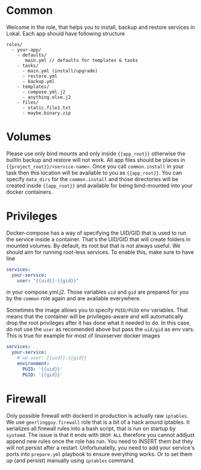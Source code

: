 # Common

Welcome in the role, that helps you to install, backup and restore services
in Lokal. Each app should have following structure
```
roles/
  - your-app/
    - defaults/
       main.yml // defaults for templates & tasks
    - tasks/
      - main.yml (install/upgrade)
      - restore.yml
      - backup.yml
    - templates/
      - compose.yml.j2
      - anything.else.j2
    - files/
      - static.file1.txt
      - maybe.binary.zip
```

# Volumes

Please use only bind mounts and only inside `{{app_root}}` otherwise the builtin
backup and restore will not work. All app files should be places in `{{project_root}}/<service-name>`. 
Once you call `common.install` in your task then this location will be available to you as `{{app_root}}`.
You can specify `data_dirs` for the `common.install` and those directories will be created inside `{{app_root}}`
and available for being bind-mounted into your docker containers.

# Privileges

Docker-compose has a way of specifying the UID/GID that is used to run the
service inside a container. That's the UID/GID that will create folders in
mounted volumes. By default, its root but that is not always useful. We should
aim for running root-less services. To enable this, make sure to have line
```yaml
services:
  your-service:
    user: "{{uid}}:{{gid}}"
```
in your compose.yml.j2. Those variables `uid` and `gid` are prepared for
you by the `common` role again and are available everywhere.

Sometimes the image allows you to specify `PUID/PGID` env variables. That
means that the container will be privileges-aware and will automatically
drop the root privileges after it has done what it needed to do. In this
case, do not use the `user` as recomended above but pass the `uid/gid` as
env vars. This is true for example for most of linuxserver docker images
```yaml
services:
  your-service:
    # no user: {{uid}}:{{gid}}
    environment:
      PUID: '{{uid}}'
      PGID: '{{gid}}'
```

# Firewall

Only possible firewall with dockerd in production is actually raw `iptables`.
We use `geerlingguy.firewall` role that is a bit of a hack around iptables.
It serializes all firewall rules into a bash script, that is run on startup
by `systemd`. The issue is that it ends with `DROP ALL` therefore you cannot
addjust append new rules once the role has run. You need to INSERT them but
they will not persist after a restart. Unfortunatelly, you need to add your
service's ports into `prepare.yml` playbook to ensure everything works. Or
to set them up (and persist) manually using `iptables` command.

